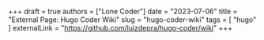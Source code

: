 +++
draft = true
authors = ["Lone Coder"]
date = "2023-07-06"
title = "External Page: Hugo Coder Wiki"
slug = "hugo-coder-wiki"
tags = [
    "hugo"
]
externalLink = "https://github.com/luizdepra/hugo-coder/wiki"
+++
